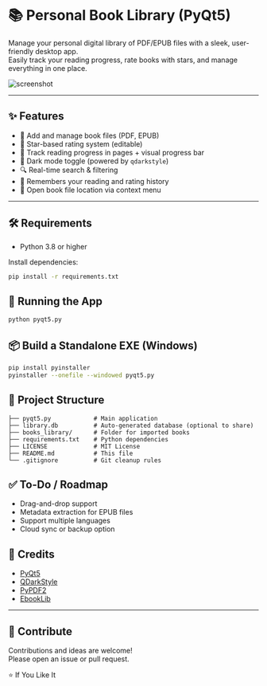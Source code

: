 # 📚 Personal Book Library (PyQt5)

Manage your personal digital library of PDF/EPUB files with a sleek, user-friendly desktop app.  
Easily track your reading progress, rate books with stars, and manage everything in one place.

![screenshot](https://imgur.com/9dhkGrI)  


---

## ✨ Features

- 📂 Add and manage book files (PDF, EPUB)
- 🌟 Star-based rating system (editable)
- 📖 Track reading progress in pages + visual progress bar
- 🎨 Dark mode toggle (powered by `qdarkstyle`)
- 🔍 Real-time search & filtering
- 🧠 Remembers your reading and rating history
- 📁 Open book file location via context menu

---

        
## 🛠️ Requirements

- Python 3.8 or higher

Install dependencies:

```bash
pip install -r requirements.txt
```

    
    
## 🚀 Running the App

```bash
python pyqt5.py
```

    
    
## 📦 Build a Standalone EXE (Windows)

```bash
pip install pyinstaller
pyinstaller --onefile --windowed pyqt5.py
```

    
    
## 📁 Project Structure

```
├── pyqt5.py            # Main application
├── library.db          # Auto-generated database (optional to share)
├── books_library/      # Folder for imported books
├── requirements.txt    # Python dependencies
├── LICENSE             # MIT License
├── README.md           # This file
└── .gitignore          # Git cleanup rules
```

    
    
## ✅ To-Do / Roadmap

-  Drag-and-drop support
-  Metadata extraction for EPUB files
-  Support multiple languages
-  Cloud sync or backup option

    
    

## 🙏 Credits

- [PyQt5](https://pypi.org/project/PyQt5/)
- [QDarkStyle](https://pypi.org/project/qdarkstyle/)
- [PyPDF2](https://pypi.org/project/PyPDF2/)
- [EbookLib](https://pypi.org/project/EbookLib/)
---

    
    
## 🤝 Contribute

Contributions and ideas are welcome!  
Please open an issue or pull request.   
    
⭐️ If You Like It 










